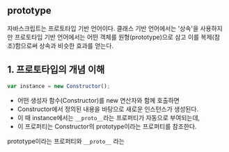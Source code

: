 ## prototype



자바스크립트는 프로토타입 기반 언어이다. 클래스 기반 언어에서는 '상속'을 사용하지만 프로토타입 기반 언어에서는 어떤 객체를 원형(prototype)으로 삼고 이를 복제(참조)함으로써 상속과 비슷한 효과를 얻는다.



## 1. 프로토타입의 개념 이해

```javascript
var instance = new Constructor();
```

- 어떤 생성자 함수(Constructor)를 new 연산자와 함께 호출하면
- Constructor에서 정의된 내용을 바탕으로 새로운 인스턴스가 생성된다.
- 이 때 instance에서는 `__proto__`라는 프로퍼티가 자동으로 부여되는데,
- 이 프로퍼티는 Constructor의 prototype이라는 프로퍼티를 참조한다.



 prototype이라는 프로퍼티와 `__proto__` 라는 